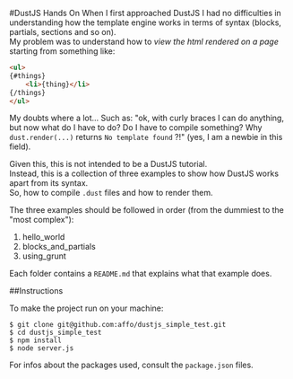 #DustJS Hands On
When I first approached DustJS I had no difficulties in understanding how the template engine works in terms of syntax (blocks, partials, sections and so on).  
My problem was to understand how to _view the html rendered on a page_ starting from something like:

```html
<ul>
{#things}
	<li>{thing}</li>
{/things}
</ul>
```

My doubts where a lot... Such as: "ok, with curly braces I can do anything, but now what do I have to do? Do I have to compile something? Why `dust.render(...)` returns `No template found` ?!" (yes, I am a newbie in this field).

Given this, this is not intended to be a DustJS tutorial.  
Instead, this is a collection of three examples to show how DustJS works apart from its syntax.  
So, how to compile `.dust` files and how to render them.

The three examples should be followed in order (from the dummiest to the "most complex"):

1. hello_world
2. blocks_and_partials
3. using_grunt

Each folder contains a `README.md` that explains what that example does.

##Instructions

To make the project run on your machine:

```
$ git clone git@github.com:affo/dustjs_simple_test.git
$ cd dustjs_simple_test
$ npm install
$ node server.js
```

For infos about the packages used, consult the `package.json` files.
